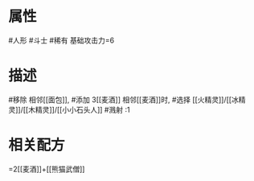 # 属性
#人形 
#斗士 
#稀有
基础攻击力=6
# 描述
#移除 相邻[[面包]], #添加 3[[麦酒]]
相邻[[麦酒]]时, #选择 [[火精灵]]/[[冰精灵]]/[[木精灵]]/[[小小石头人]]
#溅射 :1
# 相关配方
=2[[麦酒]]+[[熊猫武僧]]